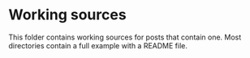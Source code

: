 # Working sources

This folder contains working sources for posts that contain one. Most
directories contain a full example with a README file.
